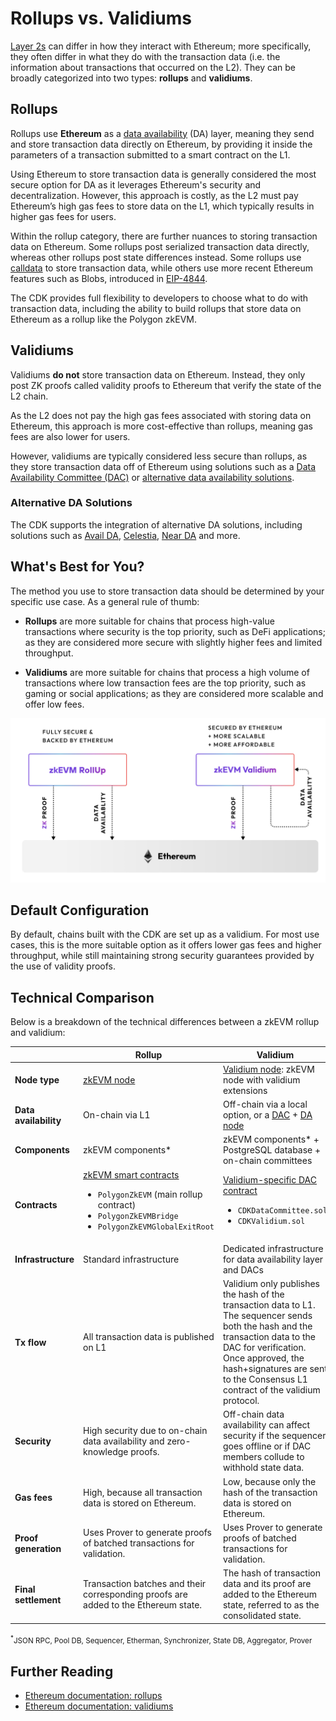 # Rollups vs. Validiums

[Layer 2s](./layer2s.md) can differ in how they interact with Ethereum; more specifically, they often differ in what they do with the transaction data (i.e. the information about transactions that occurred on the L2). They can be broadly categorized into two types: **rollups** and **validiums**.

## Rollups

Rollups use **Ethereum** as a [data availability](https://docs.polygon.technology/cdk/glossary/#data-availability) (DA) layer, meaning they send and store transaction data directly on Ethereum, by providing it inside the parameters of a transaction submitted to a smart contract on the L1.

Using Ethereum to store transaction data is generally considered the most secure option for DA as it leverages Ethereum's security and decentralization. However, this approach is costly, as the L2 must pay Ethereum&rsquo;s high gas fees to store data on the L1, which typically results in higher gas fees for users.

Within the rollup category, there are further nuances to storing transaction data on Ethereum. Some rollups post serialized transaction data directly, whereas other rollups post state differences instead. Some rollups use [calldata](https://docs.soliditylang.org/en/v0.8.26/types.html#data-location) to store transaction data, while others use more recent Ethereum features such as Blobs, introduced in [EIP-4844](https://www.eip4844.com/).

The CDK provides full flexibility to developers to choose what to do with transaction data, including the ability to build rollups that store data on Ethereum as a rollup like the Polygon zkEVM.

## Validiums

Validiums **do not** store transaction data on Ethereum. Instead, they only post ZK proofs called validity proofs to Ethereum that verify the state of the L2 chain.

As the L2 does not pay the high gas fees associated with storing data on Ethereum, this approach is more cost-effective than rollups, meaning gas fees are also lower for users. 

However, validiums are typically considered less secure than rollups, as they store transaction data off of Ethereum using solutions such as a [Data Availability Committee (DAC)](https://docs.polygon.technology/cdk/glossary/#data-availability-committee-dac) or [alternative data availability solutions](#alternative-da-solutions).

### Alternative DA Solutions

The CDK supports the integration of alternative DA solutions, including solutions such as [Avail DA](https://blog.availproject.org/avail-ecosystem-series-polygon-zkevm-validium/), [Celestia](https://polygon.technology/blog/celestias-high-throughput-out-of-the-box-data-availability-layer-to-integrate-with-polygon-cdk), [Near DA](https://pages.near.org/blog/near-da-integrates-with-polygon-cdk-for-developers-building-ethereum-zk-rollups/) and more.

## What's Best for You?

The method you use to store transaction data should be determined by your specific use case. As a general rule of thumb:

- **Rollups** are more suitable for chains that process high-value transactions where security is the top priority, such as DeFi applications; as they are considered more secure with slightly higher fees and limited throughput.

- **Validiums** are more suitable for chains that process a high volume of transactions where low transaction fees are the top priority, such as gaming or social applications; as they are considered more scalable and offer low fees.

![zkEVM Rollup vs Validium](../../img/cdk/zkevm-rollup-validium.png)

## Default Configuration

By default, chains built with the CDK are set up as a validium. For most use cases, this is the more suitable option as it offers lower gas fees and higher throughput, while still maintaining strong security guarantees provided by the use of validity proofs.

## Technical Comparison

Below is a breakdown of the technical differences between a zkEVM rollup and validium:

|                       | Rollup                                                                                                                                                                                                   | Validium                                                                                                                                                                                                                                                   |
| --------------------- | -------------------------------------------------------------------------------------------------------------------------------------------------------------------------------------------------------- | ---------------------------------------------------------------------------------------------------------------------------------------------------------------------------------------------------------------------------------------------------------- |
| **Node type**         | [zkEVM node](https://github.com/0xPolygonHermez/zkevm-node)                                                                                                                                              | [Validium node](https://github.com/0xPolygon/cdk-validium-node): zkEVM node with validium extensions                                                                                                                                                       |
| **Data availability** | On-chain via L1                                                                                                                                                                                          | Off-chain via a local option, or a [DAC](../glossary/index.md#data-availability-committee-dac) + [DA node](https://github.com/0xPolygon/cdk-data-availability)                                                                                             |
| **Components**        | zkEVM components\*                                                                                                                                                                                       | zkEVM components\* + PostgreSQL database + on-chain committees                                                                                                                                                                                             |
| **Contracts**         | [zkEVM smart contracts](https://github.com/0xPolygonHermez/zkevm-contracts) <ul><li>`PolygonZkEVM` (main rollup contract)</li> <li> `PolygonZkEVMBridge`</li> <li>`PolygonZkEVMGlobalExitRoot`</li></ul> | [Validium-specific DAC contract](https://github.com/0xPolygon/cdk-validium-contracts) <ul><li>`CDKDataCommittee.sol`</li><li> `CDKValidium.sol` </li></ul>                                                                                                 |
| **Infrastructure**    | Standard infrastructure                                                                                                                                                                                  | Dedicated infrastructure for data availability layer and DACs                                                                                                                                                                                              |
| **Tx flow**           | All transaction data is published on L1                                                                                                                                                                  | Validium only publishes the hash of the transaction data to L1. The sequencer sends both the hash and the transaction data to the DAC for verification. Once approved, the hash+signatures are sent to the Consensus L1 contract of the validium protocol. |
| **Security**          | High security due to on-chain data availability and zero-knowledge proofs.                                                                                                                               | Off-chain data availability can affect security if the sequencer goes offline or if DAC members collude to withhold state data.                                                                                                                            |
| **Gas fees**          | High, because all transaction data is stored on Ethereum.                                                                                                                                                | Low, because only the hash of the transaction data is stored on Ethereum.                                                                                                                                                                                  |
| **Proof generation**  | Uses Prover to generate proofs of batched transactions for validation.                                                                                                                                   | Uses Prover to generate proofs of batched transactions for validation.                                                                                                                                                                                     |
| **Final settlement**  | Transaction batches and their corresponding proofs are added to the Ethereum state.                                                                                                                      | The hash of transaction data and its proof are added to the Ethereum state, referred to as the consolidated state.                                                                                                                                         |

<sub><sup>\*</sup>JSON RPC, Pool DB, Sequencer, Etherman, Synchronizer, State DB, Aggregator, Prover</sub>


## Further Reading

- [Ethereum documentation: rollups](https://ethereum.org/en/developers/docs/scaling/#rollups)
- [Ethereum documentation: validiums](https://ethereum.org/en/developers/docs/scaling/validium/)
